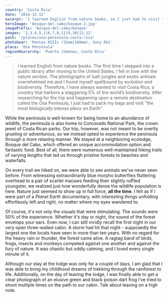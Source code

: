 ```yaml
---
country: 'Costa Rica'
date: '2014-12-12'
excerpt: 'I learned English from nature books, so I just had to visit the most biological intense place on Earth.'
heroImage: 'bosque-del-cabo/bosque-2.jpg'
imagePrefix: 'bosque-del-cabo/bosque'
images: '2,3,4,5,1|6,7,8,11|9,10|13,12'
path: '/places/osa-peninsula-costa-rica'
photoGear: 'Pentax K5IIs (31mm|100mm), Sony RX1'
place: 'Osa Peninsula'
regionHierarchy: 'Puerto Jimenez, Costa Rica'
---
```


> I learned English from nature books. The first time I stepped into a public library after moving to the United States, I fell in love with the nature section. The photographs of lush jungles and exotic animals overwhelmed me and I found myself spellbound by evolution and biodiversity. Therefore, I have always wanted to visit Costa Rica, a country that harbors a staggering 5% of the world’s biodiversity. After researching for the trip and happening upon a remote destination called the Osa Peninsula, I just had to pack my bags and visit _"the most biologically intense place on Earth"_.

While the peninsula is well-known for being home to an abundance of wildlife, the peninsula is also home to Corcovado National Park, the crown jewel of Costa Rican parks. Our trip, however, was not meant to be overtly grueling or adventurous, so we instead opted to experience the peninsula through a more relaxing manner. We stayed at a neighboring ecolodge, Bosque del Cabo, which offered an unique accommodation option and fantastic food. Best of all, there were numerous well-maintained hiking trails of varying lengths that led us through pristine forests to beaches and waterfalls.

On every trail we hiked on, we were able to see animals we've never seen before. From witnessing extraordinarily blue morpho butterflies fluttering overhead to a pair of scarlet macaws feeding their slightly ruffled youngster, we realized just how wonderfully dense the wildlife population is here. Nature just seemed to show up in full force, **all the time**. I felt as if I were part of a _Planet Earth_ documentary, with interesting things unfolding effortlessly left and right, no matter where my eyes wandered to.

Of course, it's not only the visuals that were stimulating. The sounds were 50% of the experience. Whether it's day or night, the sound of the forest envelops your ears. Even now, I can still vividly recall the first night in our _very_ open three-walled cabin. A storm had hit that night - supposedly the largest one the locals have seen in more than ten years. With no regard for the heavy rain or thunder, the forest came alive. A ragtag band of birds, frogs, insects and monkeys competed against one another and against the fury of nature. It was chaotic but oddly calming, and I loved every single minute of it.

Although our stay at the lodge was only for a couple of days, I am glad that I was able to bring my childhood dreams of trekking through the rainforest to life. Additionally, on the day of leaving the lodge, I was finally able to get a clear photograph of an elusive green and black poison dart frog I’ve tried to shoot multiple times on the path to our cabin. Talk about leaving on a high note.
